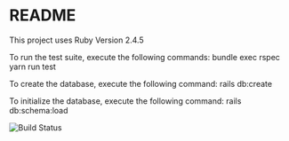 # README

This project uses Ruby Version 2.4.5

To run the test suite, execute the following commands:
bundle exec rspec
yarn run test

To create the database, execute the following command:
rails db:create

To initialize the database, execute the following command:
rails db:schema:load

![Build Status](https://codeship.com/projects/343932/status?branch=master)

